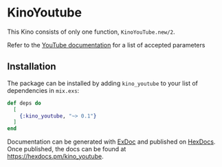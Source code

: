 # KinoYoutube

This Kino consists of only one function, `KinoYouTube.new/2`.

Refer to the [YouTube documentation](https://developers.google.com/youtube/player_parameters#Parameters) for a list of accepted parameters

## Installation

The package can be installed
by adding `kino_youtube` to your list of dependencies in `mix.exs`:

```elixir
def deps do
  [
    {:kino_youtube, "~> 0.1"}
  ]
end
```

Documentation can be generated with [ExDoc](https://github.com/elixir-lang/ex_doc)
and published on [HexDocs](https://hexdocs.pm). Once published, the docs can
be found at <https://hexdocs.pm/kino_youtube>.

